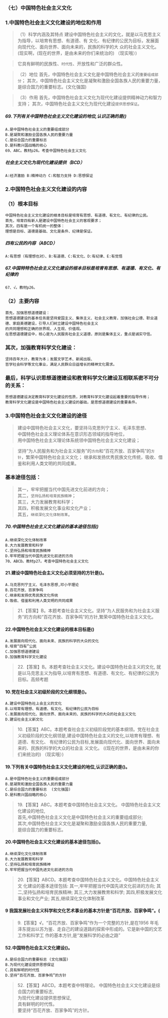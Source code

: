 ### （七）中国特色社会主义文化
### 1.中国特色社会主义文化建设的地位和作用
>   （1）科学内涵及其特点
    建设中国特色社会主义的文化，就是以马克思主义为指导，以培育有思想、有道德、有
    文化、有纪律的公民为目标，发展面向现代化、面向世界、面向未来的，民族的科学的大
    众的社会主义文化。
    (现实啊，(现在的世界，是由未来的你们来统治的) （现实哦）)
    
>   它具有鲜明的民族性、`时代性`、开放性和广泛的群众性。
    
>   （2）地位
    首先，中国特色社会主义文化是中国特色社会主义的`重要组成部分`；
    其次，中国特色社会主义文化是凝聚和激励全国各族人民的重要力量，
    是综合国力的重要标志。(文化强国)
    
>   （3）作用
    首先，中国特色社会主义文化为现代化建设提供精神动力和智力支持；
    其次，中国特色社会主义文化为现代化建设`提供思想保证`。


##### 69.下列有关中国特色社会主义文化建设的地位,认识正确的是()
    A.是中国特色社会主义的重要组成部分
    B.是凝聚和激励全国各族人民的重要力量
    C.是综合国力的重要标志
    D.是科教兴国战略的核心
    69、ABC。教材p26。考查中国特色社会主义文化

##### 社会主义文化为现代化建设提供（BCD）
    A:经济激励 B:精神动力 C:和智力支持 D:思想保证


### 2.中国特色社会主义文化建设的内容
### （1）根本目标
    中国特色社会主义文化建设的根本目标是培育有思想、有道德、有文化、有纪律的公民。
    首先，培育四有新人是建设中国特色社会主义的客观要求；
    其次，四有是一个有机统一的整体：
    理想是目标、道德是基础、文化是条件、纪律是保证。

##### 四有公民的内容（ABCD）
    A:有思想（有理想也对）、B:有道德、C:有文化、D:有纪律、E:有觉悟

##### 67.中国特特色社会主义文化建设的根本目标是培育有思想、有道德、有文化、有纪律的
    67、√。教材p26。    

### （2）主要内容
    首先，加强思想道德建设：
    思想道德建设的基本任务是坚持爱国主义、集体主义、社会主义教育，加强社会公德、职业道德、家庭美德建设，引导人们树立建设中国特色社会主义
    的共同理想和正确的世界观、人生观、价值观。
    在思想道德建设中，核心是为人民服务社会主义道德，原则是集体主义，重点是诚实守信。
    
### 其次，加强教育科学文化建设：
    坚持百年大计，教育为本；发展文学艺术、新闻出版、
    哲学社会科学等文化事业，满足人民群众日益增长的精神文化需求。

### 最后，科学认识思想道德建设和教育科学文化建设互相联系密不可分的关系：
    思想道德建设决定教育科学文化建设的性质，对教育科学文化建设起着重要的指导作用；
    教育科学文化建设是中国特色社会主义建设的基础，是思想道德建设的重要条件。

### 3.中国特色社会主义文化建设的途径
>   建设中国特色社会主义文化，要坚持马克思列宁主义、毛泽东思想、    
中国特色社会主义理论体系在意识形态领域的指导地位，    
用中国特色社会主义理论体系统领中国特色社会主义文化建设；    
    
>   坚持“为人民服务和为社会主义服务”的`方向`和“百花齐放、百家争鸣”的`方针`，繁荣中国特色社会主义文化；
    继承和发扬优秀民族文化传统，吸收、借鉴和利用人类文明的共同成果。
    
### 基本途径包括：
>   其一，牢牢把握当代中国先进文化前进的方向；     
    其二，`坚持弘扬和培育民族精神`；     
    其三，大力发展教育和科学；     
    其四，积极发展文化事业和文化产业；     
    其五，`继续深化文化体制改革`。     


##### 70.中国特色社会主义文化建设的基本途径包括()
    A.继续深化文化体制改革
    B.大力发展教育和科学
    C.坚持弘扬和培育民族精神
    D.牢牢把握当代中国先进文化前进的方向
    70、ABCD。教材p27。考查中国特色社会主义文化
    
#### 21.建设中国特色社会主义文化必须坚持的方针是()。
    A.马克思列宁主义、毛泽东思想,邓小平理论
    B.百花齐放、百家争鸣
    C.继承和发扬优秀民族文化传统
    D.吸收、借鉴和利用人类文明的共同成果
>   21.【答案】B。本题考查社会主义文化。坚持“为人民服务和为社会主义服
    务”的方向和“百花齐放、百家争鸣”的方针,繁荣中国特色社会主义文化。        

#### 22.中国特色社会主义文化建设的根本目标是()
    A.发展面向现代化、面向未来、民族的科学的大众的文化
    B.培育“四有”公民
    C.加强思想道德建设
    D.加强教育科学文化建设
>   22.【答案】B。本题考查社会主义文化。建设中国特色社会主义的文化,
    就是以马克思主义为指导,以培育有思想、有道德、有文化、有纪律的公民为目标。高频考题

#### 10.党在社会主义初级阶段的文化纲领是()。
    A.建设中国特色社上会主义的文化
    B.以培育有理想、有道德、有文化、有纪律的公民为目标
    C.发展面向现代化、面向世界、面向未来的、民族的科学的大众的社会主义文化
    D.建设社会主义新文化
>   10.【答案】ABC。本题考查社会主义初级阶段党的基本纲领。党在社会主
    义初级阶段的文化纲领是,建设中国特色社会主义的文化,以培育有理想、有道德、有文化、
    有纪律的公民为目标,发展面向现代化、面向世界、面向未来的、民族的科学的大众的社会主
    义文化。
 ((现在的世界，是由未来的你们来统治的) （现实哦）)
    
#### 19.下列有关中国特色社会主义文化建设的地位,认识正确的是()。
    A.是中国特色社会主义的重要组成部分
    B.是凝聚和激励全国各族人民的重要力量
    C.是综合国力的重要标志  (文化强国)
    D.是科教兴国战略的核心
>   19.【答案】ABC。本题考查中国特色社会主义文化。
中国特色社会主义文化建设的地位,   
首先,中国特色社会主义文化是中国特色社会主义的重要组成部分;   
其次,中国特色社会主义文化是凝聚和激励全国各族人民的重要力量,   
是综合国力的重要标志。   

#### 20.中国特色社会主义文化建设的基本途径包括()。
    A.继续深化文化体制改革
    B.大力发展教育和科学
    C.坚持弘扬和培育民族精神
    D.牢牢把握当代中国先进文化前进的方向
>   20.【答案】ABCD。本题考查中国特色社会主义文化。中国特色社会主义文
    化建设的基本途径包括:
    其一,牢牢把握当代中国先进文化前进的方向;
    其二,坚持弘扬和培育民族精神;
    其三,大力发展教育和科学;
    其四,积极发展文化事业和文化产业;
    其五,继续深化文化体制改革

#### 9 我国发展社会主义科学和文化艺术事业的基本方针是“百花齐放、百家争鸣”。(
>   9.【答案】√。“百花齐放、百家争鸣”作为一个完整的方针,是在1956
    年毛泽东提出以苏为鉴、走自己的建设道路的探索中形成的。它是新中国的文艺工作和科学工
    作的基本方针,是“发展科学的必由之路”

#### 52.中国特色社会主义文化建设()。
    A.是综合国力的重要标志 (文化强国)
    B.为现代化建设提供思想保证
    C.具有鲜明的时代性
    D.坚持“百花齐放、百家争鸣”的方针
>   52.【答案】ABCD。本题考查中特理论。
中国特色社会主义文化建设是综合国力的重要标志,  
为现代化建设提供思想保证,  
具有鲜明的时代性。  
要坚持“百花齐放、百家争鸣”的方针。  













    
